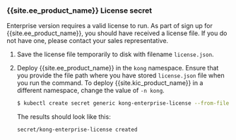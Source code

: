 
### {{site.ee_product_name}} License secret

Enterprise version requires a valid license to run.
As part of sign up for {{site.ee_product_name}}, you should have received a license file.
If you do not have one, please contact your sales representative.
1. Save the license file temporarily to disk with filename `license.json`.
1. Deploy {{site.ee_product_name}} in the `kong` namespace.
   Ensure that you provide the file path where you have stored `license.json` file when you run the command. To deploy {{site.kic_product_name}} in a different namespace, change the value of `-n kong`.

    ```bash
    $ kubectl create secret generic kong-enterprise-license --from-file=license=./license.json -n kong
    ```
    The results should look like this:
    
    ```text
    secret/kong-enterprise-license created
    ```
